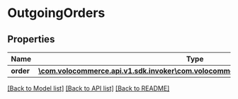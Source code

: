 # OutgoingOrders

## Properties
Name | Type | Description | Notes
------------ | ------------- | ------------- | -------------
**order** | [**\com.volocommerce.api.v1.sdk.invoker\com.volocommerce.api.v1.sdk.model\OrderBean[]**](OrderBean.md) |  | [optional] 

[[Back to Model list]](../README.md#documentation-for-models) [[Back to API list]](../README.md#documentation-for-api-endpoints) [[Back to README]](../README.md)


